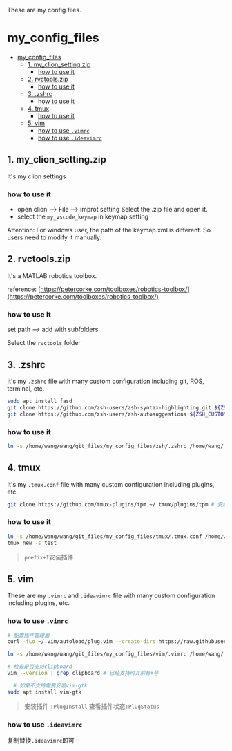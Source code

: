 These are my config files.

# my_config_files

- [my\_config\_files](#my_config_files)
  - [1. my\_clion\_setting.zip](#1-my_clion_settingzip)
    - [how to use it](#how-to-use-it)
  - [2. rvctools.zip](#2-rvctoolszip)
    - [how to use it](#how-to-use-it-1)
  - [3. .zshrc](#3-zshrc)
    - [how to use it](#how-to-use-it-2)
  - [4. tmux](#4-tmux)
    - [how to use it](#how-to-use-it-3)
  - [5. vim](#5-vim)
    - [how to use `.vimrc`](#how-to-use-vimrc)
    - [how to use `.ideavimrc`](#how-to-use-ideavimrc)


## 1. my_clion_setting.zip

It's my clion settings

### how to use it

- open clion --> File --> improt setting 
Select the .zip file and open it.
- select the `my_vscode_keymap` in keymap setting

Attention: For windows user, the path of the keymap.xml is different. So users need to modify it manually.

## 2. rvctools.zip

It's a MATLAB robotics toolbox.

reference: [https://petercorke.com/toolboxes/robotics-toolbox/](https://petercorke.com/toolboxes/robotics-toolbox/)

### how to use it

set path --> add with subfolders 

Select the `rvctools` folder

## 3. .zshrc

It's my `.zshrc` file with many custom configuration including git, ROS, terminal, etc.

```bash
sudo apt install fasd
git clone https://github.com/zsh-users/zsh-syntax-highlighting.git ${ZSH_CUSTOM:-~/.oh-my-zsh/custom}/plugins/zsh-syntax-highlighting
git clone https://github.com/zsh-users/zsh-autosuggestions ${ZSH_CUSTOM:-~/.oh-my-zsh/custom}/plugins/zsh-autosuggestions
```

### how to use it

```bash
ln -s /home/wang/wang/git_files/my_config_files/zsh/.zshrc /home/wang/.zshrc
```

## 4. tmux

It's my `.tmux.conf` file with many custom configuration including plugins, etc.

```bash
git clone https://github.com/tmux-plugins/tpm ~/.tmux/plugins/tpm # 安装插件管理器
```

### how to use it

```bash
ln -s /home/wang/wang/git_files/my_config_files/tmux/.tmux.conf /home/wang/.tmux.conf
tmux new -s test
```
> `prefix+I`安装插件


## 5. vim

These are my `.vimrc` and `.ideavimrc` file with many custom configuration including plugins, etc.

### how to use `.vimrc`

```bash
# 配置插件管理器
curl -fLo ~/.vim/autoload/plug.vim --create-dirs https://raw.githubusercontent.com/junegunn/vim-plug/master/plug.vim

ln -s /home/wang/wang/git_files/my_config_files/vim/.vimrc /home/wang/.vimrc

# 检查是否支持clipboard
vim --version | grep clipboard # 已经支持时其前有+号

  # 如果不支持需要安装vim-gtk
sudo apt install vim-gtk
```
> 安装插件 `:PlugInstall`
> 查看插件状态`:PlugStatus`

### how to use `.ideavimrc`

复制替换`.ideavimrc`即可




